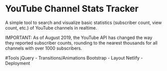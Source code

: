 # YouTube Channel Stats Tracker
A simple tool to search and visualize basic statistics (subscriber count, view count, etc.) of YouTube channels in realtime.

IMPORTANT: As of August 2019, the YouTube API has changed the way they reported subscriber counts, rounding to the nearest thousands for all channels with over 1000 subscribers.

#Tools
jQuery - Transitions/Animations
Bootstrap - Layout
Netlify - Deployment
